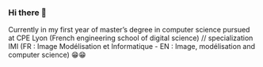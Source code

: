 ### Hi there 👋

Currently in my first year of master’s degree in computer science pursued at CPE Lyon (French engineering school of digital science) // specialization IMI (FR : Image Modélisation et Informatique - EN : Image, modélisation and computer science) 😁😁

<!--
**MathieuZem/MathieuZem** is a ✨ _special_ ✨ repository because its `README.md` (this file) appears on your GitHub profile.

Here are some ideas to get you started:

- 🔭 I’m currently working on ...
- 🌱 I’m currently learning ...
- 👯 I’m looking to collaborate on ...
- 🤔 I’m looking for help with ...
- 💬 Ask me about ...
- 📫 How to reach me: ...
- 😄 Pronouns: ...
- ⚡ Fun fact: ...
-->
